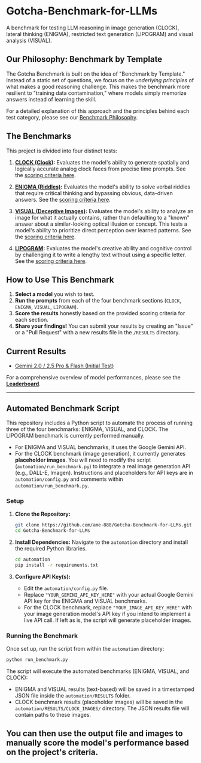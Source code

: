 # Gotcha-Benchmark-for-LLMs

A benchmark for testing LLM reasoning in image generation (CLOCK), lateral thinking (ENIGMA), restricted text generation (LIPOGRAM) and visual analysis (VISUAL).

## Our Philosophy: Benchmark by Template

The Gotcha Benchmark is built on the idea of "Benchmark by Template." Instead of a static set of questions, we focus on the *underlying principles* of what makes a good reasoning challenge. This makes the benchmark more resilient to "training data contamination," where models simply memorize answers instead of learning the skill.

For a detailed explanation of this approach and the principles behind each test category, please see our [Benchmark Philosophy](./PHILOSOPHY.md).

## The Benchmarks

This project is divided into four distinct tests:

1.  **[CLOCK (Clock)](./CLOCK/prompts.md):** Evaluates the model's ability to generate spatially and logically accurate analog clock faces from precise time prompts. See the [scoring criteria here](./CLOCK/scoring.md).

2.  **[ENIGMA (Riddles)](./ENIGMA/prompts.md):** Evaluates the model's ability to solve verbal riddles that require critical thinking and bypassing obvious, data-driven answers. See the [scoring criteria here](./ENIGMA/scoring.md).

3.  **[VISUAL (Deceptive Images)](./VISUAL/prompts.md):** Evaluates the model's ability to analyze an image for what it actually contains, rather than defaulting to a "known" answer about a similar-looking optical illusion or concept. This tests a model's ability to prioritize direct perception over learned patterns. See the [scoring criteria here](./VISUAL/scoring.md).

4.  **[LIPOGRAM](./LIPOGRAM/prompts.md):** Evaluates the model's creative ability and cognitive control by challenging it to write a lengthy text without using a specific letter. See the [scoring criteria here](./LIPOGRAM/scoring.md).

## How to Use This Benchmark

1.  **Select a model** you wish to test.
2.  **Run the prompts** from each of the four benchmark sections (`CLOCK`, `ENIGMA`, `VISUAL`, `LIPOGRAM`).
3.  **Score the results** honestly based on the provided scoring criteria for each section.
4.  **Share your findings!** You can submit your results by creating an "Issue" or a "Pull Request" with a new results file in the `/RESULTS` directory.

## Current Results

*   [Gemini 2.0 / 2.5 Pro & Flash (Initial Test)](./RESULTS/gemini_scores.md)

For a comprehensive overview of model performances, please see the [**Leaderboard**](./LEADERBOARD.md).

---

## Automated Benchmark Script

This repository includes a Python script to automate the process of running three of the four benchmarks: ENIGMA, VISUAL, and CLOCK. The LIPOGRAM benchmark is currently performed manually.

*   For ENIGMA and VISUAL benchmarks, it uses the Google Gemini API.
*   For the CLOCK benchmark (image generation), it currently generates **placeholder images**. You will need to modify the script (`automation/run_benchmark.py`) to integrate a real image generation API (e.g., DALL-E, Imagen). Instructions and placeholders for API keys are in `automation/config.py` and comments within `automation/run_benchmark.py`.

### Setup

1.  **Clone the Repository:**
    ```bash
    git clone https://github.com/ame-888/Gotcha-Benchmark-for-LLMs.git
    cd Gotcha-Benchmark-for-LLMs
    ```

2.  **Install Dependencies:**
    Navigate to the `automation` directory and install the required Python libraries.
    ```bash
    cd automation
    pip install -r requirements.txt
    ```

3.  **Configure API Key(s):**
    *   Edit the `automation/config.py` file.
    *   Replace `"YOUR_GEMINI_API_KEY_HERE"` with your actual Google Gemini API key for the ENIGMA and VISUAL benchmarks.
    *   For the CLOCK benchmark, replace `"YOUR_IMAGE_API_KEY_HERE"` with your image generation model's API key if you intend to implement a live API call. If left as is, the script will generate placeholder images.

### Running the Benchmark

Once set up, run the script from within the `automation` directory:
```bash
python run_benchmark.py
```
The script will execute the automated benchmarks (ENIGMA, VISUAL, and CLOCK):
*   ENIGMA and VISUAL results (text-based) will be saved in a timestamped JSON file inside the `automation/RESULTS` folder.
*   CLOCK benchmark results (placeholder images) will be saved in the `automation/RESULTS/CLOCK_IMAGES/` directory. The JSON results file will contain paths to these images.

You can then use the output file and images to manually score the model's performance based on the project's criteria.
---
